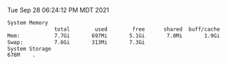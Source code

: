 Tue Sep 28 06:24:12 PM MDT 2021
```bash
System Memory
               total        used        free      shared  buff/cache   available
Mem:           7.7Gi       697Mi       5.1Gi       7.0Mi       1.9Gi       6.7Gi
Swap:          7.6Gi       313Mi       7.3Gi
System Storage
676M	.
```
```bash
